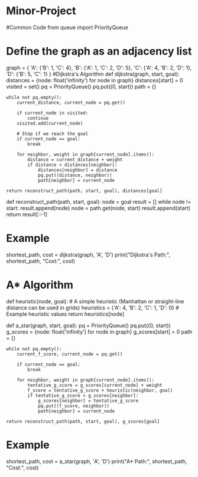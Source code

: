 # Minor-Project

#Common Code
from queue import PriorityQueue

# Define the graph as an adjacency list
graph = {
    'A': {'B': 1, 'C': 4},
    'B': {'A': 1, 'C': 2, 'D': 5},
    'C': {'A': 4, 'B': 2, 'D': 1},
    'D': {'B': 5, 'C': 1}
}
#Dijkstra's Algorithm
def dijkstra(graph, start, goal):
    distances = {node: float('infinity') for node in graph}
    distances[start] = 0
    visited = set()
    pq = PriorityQueue()
    pq.put((0, start))
    path = {}

    while not pq.empty():
        current_distance, current_node = pq.get()

        if current_node in visited:
            continue
        visited.add(current_node)

        # Stop if we reach the goal
        if current_node == goal:
            break

        for neighbor, weight in graph[current_node].items():
            distance = current_distance + weight
            if distance < distances[neighbor]:
                distances[neighbor] = distance
                pq.put((distance, neighbor))
                path[neighbor] = current_node

    return reconstruct_path(path, start, goal), distances[goal]

def reconstruct_path(path, start, goal):
    node = goal
    result = []
    while node != start:
        result.append(node)
        node = path.get(node, start)
    result.append(start)
    return result[::-1]

# Example
shortest_path, cost = dijkstra(graph, 'A', 'D')
print("Dijkstra's Path:", shortest_path, "Cost:", cost)

# A* Algorithm

def heuristic(node, goal):
    # A simple heuristic (Manhattan or straight-line distance can be used in grids)
    heuristics = {'A': 4, 'B': 2, 'C': 1, 'D': 0}  # Example heuristic values
    return heuristics[node]

def a_star(graph, start, goal):
    pq = PriorityQueue()
    pq.put((0, start))
    g_scores = {node: float('infinity') for node in graph}
    g_scores[start] = 0
    path = {}

    while not pq.empty():
        current_f_score, current_node = pq.get()

        if current_node == goal:
            break

        for neighbor, weight in graph[current_node].items():
            tentative_g_score = g_scores[current_node] + weight
            f_score = tentative_g_score + heuristic(neighbor, goal)
            if tentative_g_score < g_scores[neighbor]:
                g_scores[neighbor] = tentative_g_score
                pq.put((f_score, neighbor))
                path[neighbor] = current_node

    return reconstruct_path(path, start, goal), g_scores[goal]

# Example
shortest_path, cost = a_star(graph, 'A', 'D')
print("A* Path:", shortest_path, "Cost:", cost)
